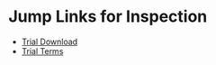 # Jump Links for Inspection
- [Trial Download](trial/trial-download.md)
- [Trial Terms](trial/terms.md)
